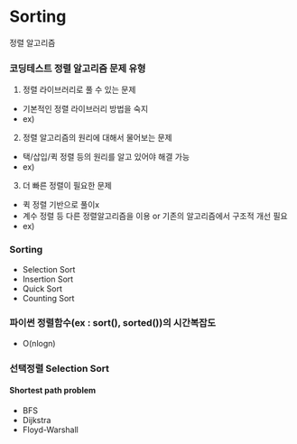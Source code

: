 
# Sorting
정렬 알고리즘

### 코딩테스트 정렬 알고리즘 문제 유형
1. 정렬 라이브러리로 풀 수 있는 문제
- 기본적인 정렬 라이브러리 방법을 숙지
- ex)
2. 정렬 알고리즘의 원리에 대해서 물어보는 문제
- 택/삽입/퀵 정렬 등의 원리를 알고 있어야 해결 가능
- ex) 
3. 더 빠른 정렬이 필요한 문제
- 퀵 정렬 기반으로 풀이x
- 계수 정렬 등 다른 정렬알고리즘을 이용 or 기존의 알고리즘에서 구조적 개선 필요
- ex) 

### Sorting
+ Selection Sort
+ Insertion Sort
+ Quick Sort
+ Counting Sort

### 파이썬 정렬함수(ex : sort(), sorted())의 시간복잡도
- O(nlogn)

### 선택정렬 Selection Sort
#### Shortest path problem
+ BFS
+ Dijkstra
+ Floyd-Warshall
